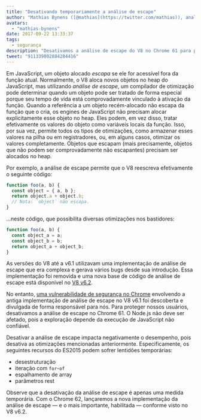```yaml
---
title: "Desativando temporariamente a análise de escape"
author: "Mathias Bynens ([@mathias](https://twitter.com/mathias)), analista de escape de sandbox"
avatars:
  - "mathias-bynens"
date: 2017-09-22 13:33:37
tags:
  - segurança
description: "Desativamos a análise de escape do V8 no Chrome 61 para proteger os usuários contra uma vulnerabilidade de segurança."
tweet: "911339802884284416"
---
```

Em JavaScript, um objeto alocado _escapa_ se ele for acessível fora da função atual. Normalmente, o V8 aloca novos objetos no heap do JavaScript, mas utilizando _análise de escape_, um compilador de otimização pode determinar quando um objeto pode ser tratado de forma especial porque seu tempo de vida está comprovadamente vinculado à ativação da função. Quando a referência a um objeto recém-alocado não escapa da função que o cria, os engines de JavaScript não precisam alocar explicitamente esse objeto no heap. Eles podem, em vez disso, tratar efetivamente os valores do objeto como variáveis locais da função. Isso, por sua vez, permite todos os tipos de otimizações, como armazenar esses valores na pilha ou em registradores, ou, em alguns casos, otimizar os valores completamente. Objetos que escapam (mais precisamente, objetos que não podem ser comprovadamente não escapantes) precisam ser alocados no heap.

<!--truncate-->
Por exemplo, a análise de escape permite que o V8 reescreva efetivamente o seguinte código:

```js
function foo(a, b) {
  const object = { a, b };
  return object.a + object.b;
  // Nota: `object` não escapa.
}
```

…neste código, que possibilita diversas otimizações nos bastidores:

```js
function foo(a, b) {
  const object_a = a;
  const object_b = b;
  return object_a + object_b;
}
```

As versões do V8 até a v6.1 utilizavam uma implementação de análise de escape que era complexa e gerava vários bugs desde sua introdução. Essa implementação foi removida e uma nova base de código de análise de escape está disponível no [V8 v6.2](/blog/v8-release-62).

No entanto, [uma vulnerabilidade de segurança no Chrome](https://chromereleases.googleblog.com/2017/09/stable-channel-update-for-desktop_21.html) envolvendo a antiga implementação de análise de escape no V8 v6.1 foi descoberta e divulgada de forma responsável para nós. Para proteger nossos usuários, desativamos a análise de escape no Chrome 61. O Node.js não deve ser afetado, pois a exploração depende da execução de JavaScript não confiável.

Desativar a análise de escape impacta negativamente o desempenho, pois desativa as otimizações mencionadas anteriormente. Especificamente, os seguintes recursos do ES2015 podem sofrer lentidões temporárias:

- desestruturação
- iteração com `for`-`of`
- espalhamento de array
- parâmetros rest

Observe que a desativação da análise de escape é apenas uma medida temporária. Com o Chrome 62, lançaremos a nova implementação da análise de escape — e o mais importante, habilitada — conforme visto no V8 v6.2.
